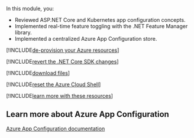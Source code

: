 In this module, you:

- Reviewed ASP.NET Core and Kubernetes app configuration concepts.
- Implemented real-time feature toggling with the .NET Feature Manager library.
- Implemented a centralized Azure App Configuration store.

[!INCLUDE[de-provision your Azure resources](../../includes/microservices/remove-az-resources.md)]

[!INCLUDE[revert the .NET Core SDK changes](../../includes/microservices/revert-dotnet-sdk-changes.md)]

[!INCLUDE[download files](../../includes/summary-download-cloud-drive.md)]

[!INCLUDE[reset the Azure Cloud Shell](../../includes/microservices/reset-az-cloud-shell.md)]

[!INCLUDE[learn more with these resources](../../includes/microservices/learn-more.md)]

## Learn more about Azure App Configuration

[Azure App Configuration documentation](/azure/azure-app-configuration/)
